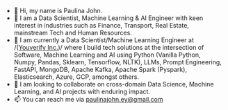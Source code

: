 - 👋 Hi, my name is Paulina John.
- 👀 I am a Data Scientist, Machine Learning & AI Engineer with keen interest in industries such as Finance, Transport, Real Estate, mainstream Tech and Human Resources.
- 🌱 I am currently a Data Scientist/Machine Learning Engineer at /([Youverify Inc.](https://www.linkedin.com/company/youcheckonline/))/ where I build tech solutions at the intersection of Software, Machine Learning and AI using Python (Vanilla Python, Numpy, Pandas, Sklearn, Tensorflow, NLTK), LLMs, Prompt Engineering, FastAPI, MongoDB, Apache Kafka, Apache Spark (Pyspark), Elasticsearch, Azure, GCP, amongst others.
- 💞️ I am looking to collaborate on cross-domain Data Science, Machine Learning, and AI projects with enduring impact.
- 📫 You can reach me via paulinajohn.ey@gmail.com

<!---
PaulinaJohn/PaulinaJohn is a ✨ special ✨ repository because its `README.md` (this file) appears on your GitHub profile.
You can click the Preview link to take a look at your changes.
--->
